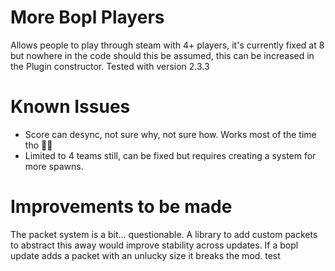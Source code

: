 # More Bopl Players
Allows people to play through steam with 4+ players, it's currently fixed at 8 but nowhere in the code should this be assumed, this can be increased in the Plugin constructor. 
Tested with version 2.3.3

# Known Issues
- Score can desync, not sure why, not sure how. Works most of the time tho 🤷‍♂️
- Limited to 4 teams still, can be fixed but requires creating a system for more spawns.

# Improvements to be made
The packet system is a bit... questionable. A library to add custom packets to abstract this away would improve stability across updates. If a bopl update adds a packet with an unlucky size it breaks the mod.
test
